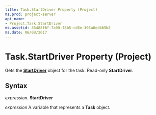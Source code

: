 ```yaml
---
title: Task.StartDriver Property (Project)
ms.prod: project-server
api_name:
- Project.Task.StartDriver
ms.assetid: 86488f6f-7a00-f8b5-cd8e-305a0ed465b2
ms.date: 06/08/2017
---
```



# Task.StartDriver Property (Project)

Gets the  **[StartDriver](Project.StartDriver.md)** object for the task. Read-only **StartDriver**.


## Syntax

 _expression_. **StartDriver**

 _expression_ A variable that represents a **Task** object.


